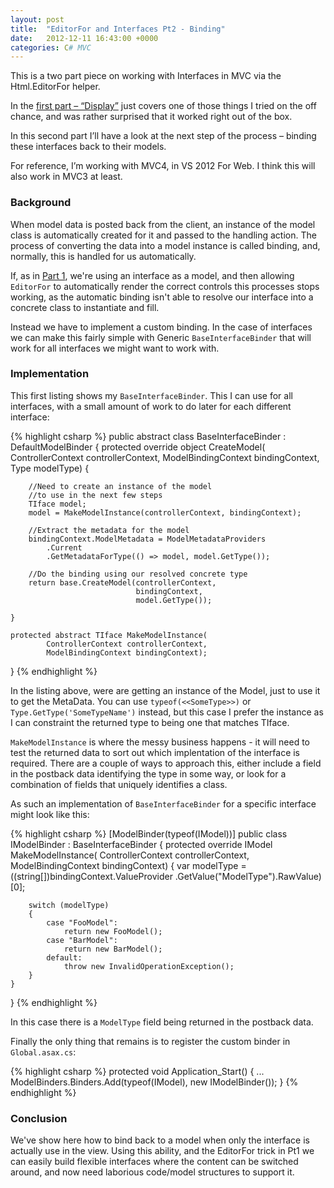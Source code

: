 ```yaml
---
layout: post
title:  "EditorFor and Interfaces Pt2 - Binding"
date:   2012-12-11 16:43:00 +0000
categories: C# MVC
---
```


This is a two part piece on working with Interfaces in MVC via the Html.EditorFor helper.

In the [first part – “Display”](http://www.jonegerton.com/dotnet/editorfor-and-interfaces-pt1-display/) just covers one of those things I tried on the off chance, and was rather surprised that it worked right out of the box.

In this second part I’ll have a look at the next step of the process – binding these interfaces back to their models.

For reference, I’m working with MVC4, in VS 2012 For Web. I think this will also work in MVC3 at least.

### Background

When model data is posted back from the client, an instance of the model class is automatically created for it and passed to the handling action. The process of converting the data into a model instance is called binding, and, normally, this is handled for us automatically.

If, as in [Part 1]("http://www.jonegerton.com/dotnet/editorfor-and-interfaces-pt1-display/"), we're using an interface as a model, and then allowing `EditorFor` to automatically render the correct controls this processes stops working, as the automatic binding isn't able to resolve our interface into a concrete class to instantiate and fill.

Instead we have to implement a custom binding. In the case of interfaces we can make this fairly simple with Generic `BaseInterfaceBinder` that will work for all interfaces we might want to work with.

### Implementation

This first listing shows my `BaseInterfaceBinder`. This I can use for all interfaces, with a small amount of work to do later for each different interface:

{% highlight csharp %}
public abstract class BaseInterfaceBinder<TIface> 
    : DefaultModelBinder
{
    protected override object CreateModel(
            ControllerContext controllerContext,
            ModelBindingContext bindingContext, Type modelType)
    {

        //Need to create an instance of the model 
        //to use in the next few steps
        TIface model;
        model = MakeModelInstance(controllerContext, bindingContext);

        //Extract the metadata for the model
        bindingContext.ModelMetadata = ModelMetadataProviders
            .Current
            .GetMetadataForType(() => model, model.GetType());

        //Do the binding using our resolved concrete type
        return base.CreateModel(controllerContext, 
                                bindingContext, 
                                model.GetType());

    }

    protected abstract TIface MakeModelInstance(
            ControllerContext controllerContext, 
            ModelBindingContext bindingContext);
}
{% endhighlight %}

In the listing above, were are getting an instance of the Model, just to use it to get the MetaData. You can use `typeof(<<SomeType>>)` or `Type.GetType('SomeTypeName')` instead, but this case I prefer the instance as I can constraint the returned type to being one that matches TIface.

`MakeModelInstance` is where the messy business happens - it will need to test the returned data to sort out which implentation of the interface is required. There are a couple of ways to approach this, either include a field in the postback data identifying the type in some way, or look for a combination of fields that uniquely identifies a class.

As such an implementation of `BaseInterfaceBinder` for a specific interface might look like this:

{% highlight csharp %}
[ModelBinder(typeof(IModel))]
public class IModelBinder : BaseInterfaceBinder<IModel>
{
    protected override IModel MakeModelInstance(
            ControllerContext controllerContext, 
            ModelBindingContext bindingContext)
    {
        var modelType = ((string[])bindingContext.ValueProvider
                                   .GetValue("ModelType").RawValue)[0];

        switch (modelType)
        {
            case "FooModel":
                return new FooModel();
            case "BarModel":
                return new BarModel();
            default:
                throw new InvalidOperationException();
        }
    }
}
{% endhighlight %}

In this case there is a `ModelType` field being returned in the postback data.

Finally the only thing that remains is to register the custom binder in `Global.asax.cs`:

{% highlight csharp %}
protected void Application_Start()
{
    ...
    ModelBinders.Binders.Add(typeof(IModel), new IModelBinder());
}
{% endhighlight %}

### Conclusion

We've show here how to bind back to a model when only the interface is actually use in the view. Using this ability, and the EditorFor trick in Pt1 we can easily build flexible interfaces where the content can be switched around, and now need laborious code/model structures to support it.